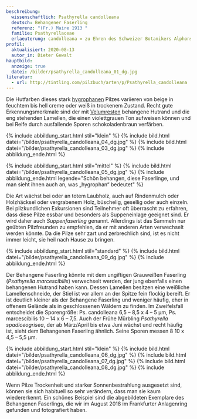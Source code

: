 ```yaml
---
beschreibung:
  wissenschaftlich: Psathyrella candolleana
  deutsch: Behangener Faserling
  referenz: "(Fr.) Maire 1913 "
  familie: Psathyrellaceae
  erlaeuterung: candolleana = zu Ehren des Schweizer Botanikers Alphonse Pyrame de Candolle
profil:
  aktualisiert: 2020-08-13
  autor_in: Dieter Gewalt
hauptbild:
  anzeige: true
  datei: /bilder/psathyrella_candolleana_01_dg.jpg
literatur:
  - url: http://tintling.com/pilzbuch/arten/p/Psathyrella_candolleana
---
```

Die Hutfarben dieses stark [hygrophanen](hygrophan "Glossar") Pilzes variieren von beige in feuchtem bis hell creme oder weiß in trockenem Zustand. Recht gute Erkennungsmerkmale sind der mit [Velumresten](Velum "Glossar") behangene Hutrand und die eng stehenden Lamellen, die einen violettgrauen Ton aufweisen können und bei Reife durch ausfallende Sporen schokoladenbraun verfärben.

{% include abbildung_start.html stil="klein" %}
{% include bild.html datei="/bilder/psathyrella_candolleana_04_dg.jpg" %}
{% include bild.html datei="/bilder/psathyrella_candolleana_03_dg.jpg" %}
{% include abbildung_ende.html %}

{% include abbildung_start.html stil="mittel" %}
{% include bild.html datei="/bilder/psathyrella_candolleana_05_dg.jpg" %}
{% include abbildung_ende.html legende="Schön behangen, diese Faserlinge, und man sieht ihnen auch an, was „hygrophan“ bedeutet" %}

Die Art wächst bei oder an totem Laubholz, auch auf Rindenmulch oder Holzhäcksel oder vergrabenem Holz, büschelig, gesellig oder auch einzeln. Bei pilzkundlichen Exkursionen sind Teilnehmer oft überrascht zu erfahren, dass diese Pilze essbar und besonders als Suppeneinlage geeignet sind. Er wird daher auch *Suppenfaserling* genannt. Allerdings ist das Sammeln nur geübten Pilzfreunden zu empfehlen, da er mit anderen Arten verwechselt werden könnte. Da die Pilze sehr zart und zerbrechlich sind, ist es nicht immer leicht, sie heil nach Hause zu bringen.

{% include abbildung_start.html stil="standard" %}
{% include bild.html datei="/bilder/psathyrella_candolleana_09_dg.jpg" %}
{% include abbildung_ende.html %}

Der Behangene Faserling könnte mit dem ungiftigen Grauweißen Faserling (*Psathyrella marcescibilis*) verwechselt werden, der jung ebenfalls einen behangenen Hutrand haben kann. Dessen Lamellen besitzen eine weißliche Lamellenschneide, der Stiel ist vor allem an der Spitze fein flockig bereift. Er ist deutlich kleiner als der Behangene Faserling und weniger häufig, eher in offenem Gelände als in geschlossenen Wäldern zu finden. Im Zweifelsfall entscheidet die Sporengröße: Ps. candolleana 6,5 – 8,5 x 4 – 5 µm, Ps. marcescibilis 10 – 14 x 6 – 7,5. Auch der Frühe Mürbling *Psathyrella spadiceogrisea*, der ab März/April bis etwa Juni wächst und recht häufig ist, sieht dem Behangenen Faserling ähnlich. Seine Sporen messen 8 10 x 4,5 – 5,5 µm.

{% include abbildung_start.html stil="klein" %}
{% include bild.html datei="/bilder/psathyrella_candolleana_06_dg.jpg" %}
{% include bild.html datei="/bilder/psathyrella_candolleana_07_dg.jpg" %}
{% include bild.html datei="/bilder/psathyrella_candolleana_08_dg.jpg" %}
{% include abbildung_ende.html %}

Wenn Pilze Trockenheit und starker Sonnenbestrahlung ausgesetzt sind, können sie sich habituell so sehr verändern, dass man sie kaum wiedererkennt. Ein schönes Beispiel sind die abgebildeten Exemplare des Behangenen Faserlings, die wir im August 2018 im Frankfurter Anlagenring gefunden und fotografiert haben.